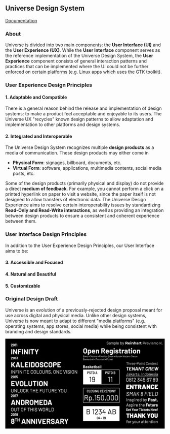## Universe Design System

[Documentation](index.html)

### About
Universe is divided into two main components: the **User Interface (UI)** and the **User Experience (UX)**. While the **User Interface** component serves as the reference implementation of the Universe Design System, the **User Experience** component consists of general interaction patterns and practices that can be implemented where the UI could not be further enforced on certain platforms (e.g. Linux apps which uses the GTK toolkit).

### User Experience Design Principles
#### 1. Adaptable and Compatible
There is a general reason behind the release and implementation of design systems: to make a product feel acceptable and enjoyable to its users. The Universe UX "recycles" known design patterns to allow adaptation and implementation to other platforms and design systems.

#### 2. Integrated and Interoperable
The Universe Design System recognizes multiple **design products** as a media of communication. These design products may either come in

+ **Physical Form**: signages, billboard, documents, etc.
+ **Virtual Form**: software, applications, multimedia contents, social media posts, etc.

Some of the design products (primarily physical and display) do not provide a direct **medium of feedback**. For example, you cannot perform a click on a printed hyperlink on paper to visit a website, since the paper itself is not designed to allow transfers of electronic data. The Universe Design Experience aims to resolve certain interoperability issues by standardizing **Read-Only and Read-Write interactions**, as well as providing an integration between design products to ensure a consistent and coherent experience between them.

### User Interface Design Principles
In addition to the User Experience Design Principles, our User Interface aims to be:

#### 3. Accessible and Focused

#### 4. Natural and Beautiful

#### 5. Customizable

### Original Design Draft
Universe is an evolution of a previously-rejected design proposal meant for use across digital and physical media. Unlike other design systems, Universe is now meant to adapt to different "media platforms" (e.g. operating systems, app stores, social media) while being consistent with branding and design standards.

![Original Draft](img/legacy.jpg)
